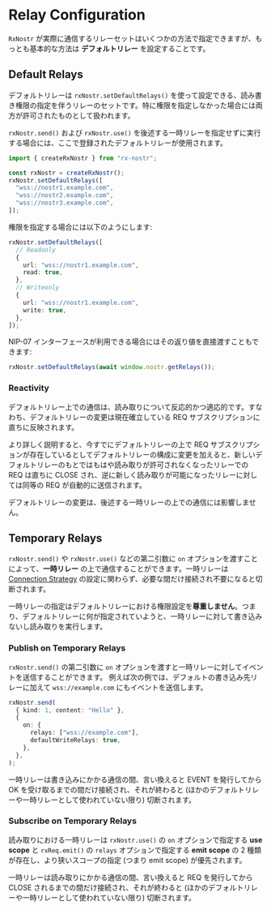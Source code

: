 # Relay Configuration

`RxNostr` が実際に通信するリレーセットはいくつかの方法で指定できますが、もっとも基本的な方法は **デフォルトリレー** を設定することです。

## Default Relays

デフォルトリレーは `rxNostr.setDefaultRelays()` を使って設定できる、読み書き権限の指定を伴うリレーのセットです。特に権限を指定しなかった場合には両方が許可されたものとして扱われます。

`rxNostr.send()` および `rxNostr.use()` を後述する一時リレーを指定せずに実行する場合には、ここで登録されたデフォルトリレーが使用されます。

```ts
import { createRxNostr } from "rx-nostr";

const rxNostr = createRxNostr();
rxNostr.setDefaultRelays([
  "wss://nostr1.example.com",
  "wss://nostr2.example.com",
  "wss://nostr3.example.com",
]);
```

権限を指定する場合には以下のようにします:

```ts
rxNostr.setDefaultRelays([
  // Readonly
  {
    url: "wss://nostr1.example.com",
    read: true,
  },
  // Writeonly
  {
    url: "wss://nostr1.example.com",
    write: true,
  },
]);
```

NIP-07 インターフェースが利用できる場合にはその返り値を直接渡すこともできます:

```ts
rxNostr.setDefaultRelays(await window.nostr.getRelays());
```

### Reactivity

デフォルトリレー上での通信は、読み取りについて反応的かつ適応的です。すなわち、デフォルトリレーの変更は現在確立している REQ サブスクリプションに直ちに反映されます。

より詳しく説明すると、今すでにデフォルトリレーの上で REQ サブスクリプションが存在しているとしてデフォルトリレーの構成に変更を加えると、新しいデフォルトリレーのもとではもはや読み取りが許可されなくなったリレーでの REQ は直ちに CLOSE され、逆に新しく読み取りが可能になったリレーに対しては同等の REQ が自動的に送信されます。

デフォルトリレーの変更は、後述する一時リレーの上での通信には影響しません。

## Temporary Relays

`rxNostr.send()` や `rxNostr.use()` などの第二引数に `on` オプションを渡すことによって、**一時リレー** の上で通信することができます。一時リレーは [Connection Strategy](./connection-strategy) の設定に関わらず、必要な間だけ接続され不要になると切断されます。

一時リレーの指定はデフォルトリレーにおける権限設定を**尊重しません**。つまり、デフォルトリレーに何が指定されていようと、一時リレーに対して書き込みないし読み取りを実行します。

### Publish on Temporary Relays

`rxNostr.send()` の第二引数に `on` オプションを渡すと一時リレーに対してイベントを送信することができます。
例えば次の例では、デフォルトの書き込み先リレーに加えて `wss://example.com` にもイベントを送信します。

```ts
rxNostr.send(
  { kind: 1, content: "Hello" },
  {
    on: {
      relays: ["wss://example.com"],
      defaultWriteRelays: true,
    },
  },
);
```

一時リレーは書き込みにかかる通信の間、言い換えると EVENT を発行してから OK を受け取るまでの間だけ接続され、それが終わると (ほかのデフォルトリレーや一時リレーとして使われていない限り) 切断されます。

### Subscribe on Temporary Relays

読み取りにおける一時リレーは `rxNostr.use()` の `on` オプションで指定する **use scope** と `rxReq.emit()` の `relays` オプションで指定する **emit scope** の 2 種類が存在し、より狭いスコープの指定 (つまり emit scope) が優先されます。

一時リレーは読み取りにかかる通信の間、言い換えると REQ を発行してから CLOSE されるまでの間だけ接続され、それが終わると (ほかのデフォルトリレーや一時リレーとして使われていない限り) 切断されます。
